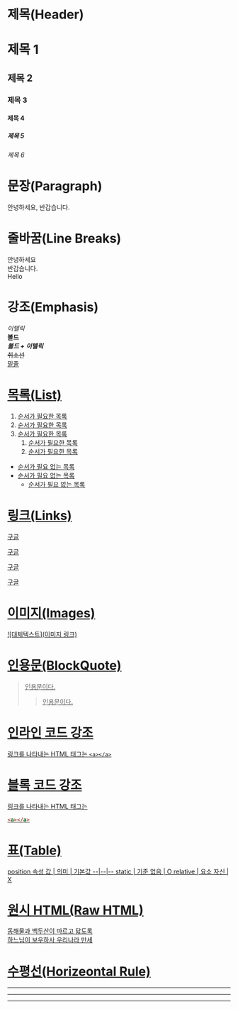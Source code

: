 # 제목(Header)

# 제목 1
## 제목 2
### 제목 3
#### 제목 4
##### 제목 5
###### 제목 6

# 문장(Paragraph)

안녕하세요, 반갑습니다.

# 줄바꿈(Line Breaks)
안녕하세요  <!--문장이 끊어지는 곳에서 띄어쓰기 두 번-->  
반갑습니다.<br/>
Hello

# 강조(Emphasis)
_이텔릭_  
**볼드**  
**_볼드 + 이텔릭_**  
~~취소선~~  
<u>밑줄<u>  

# 목록(List)
1. 순서가 필요한 목록
1. 순서가 필요한 목록
1. 순서가 필요한 목록
    1. 순서가 필요한 목록
    1. 순서가 필요한 목록

- 순서가 필요 없는 목록
- 순서가 필요 없는 목록
  - 순서가 필요 없는 목록

# 링크(Links)
<a href="https://google.com">구글<a>  

[구글](https://google.com)  

<a href="https://google.com" title="구글로 이동">구글<a>

[구글](https://google.com "구글로 이동")

# 이미지(Images)
![대체텍스트](이미지 링크)

# 인용문(BlockQuote)
> 인용문이다.
>> 인용문이다.

# 인라인 코드 강조
링크를 나타내는 HTML 태그는 `<a></a>`

# 블록 코드 강조
링크를 나타내는 HTML 태그는
```html
<a></a>
```

# 표(Table)
position 속성
값 | 의미 | 기본값
--|--|--
static | 기준 없음 | O
relative | 요소 자신 | X

# 원시 HTML(Raw HTML)
동해물과 <u>백두산</u>이 마르고 닳도록<br/> 하느님이 보우하사 우리나라 만세

# 수평선(Horizeontal Rule)

---
***
___